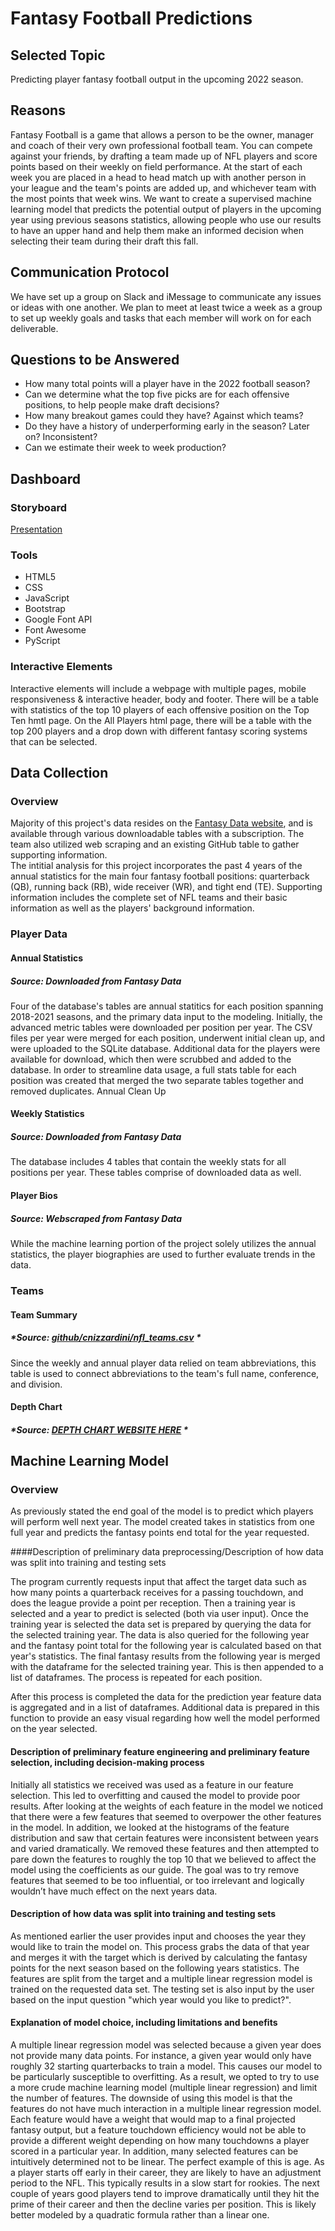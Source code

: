 # Fantasy Football Predictions
## Selected Topic 
Predicting player fantasy football output in the upcoming 2022 season.

## Reasons 
Fantasy Football is a game that allows a person to be the owner, manager and coach of their very own professional football team. You can compete against your friends, by drafting a team made up of NFL players and score points based on their weekly on field performance. At the start of each week you are placed in a head to head match up with another person in your league and the team's points are added up, and whichever team with the most points that week wins. We want to create a supervised machine learning model that predicts the potential output of players in the upcoming year using previous seasons statistics, allowing people who use our results to have an upper hand and help them make an informed decision when selecting their team during their draft this fall. 

## Communication Protocol 
We have set up a group on Slack and iMessage to communicate any issues or ideas with one another. We plan to meet at least twice a week as a group to set up weekly goals and tasks that each member will work on for each deliverable. 

## Questions to be Answered 
- How many total points will a player have in the 2022 football season?  
- Can we determine what the top five picks are for each offensive positions, to help people make draft decisions?
- How many breakout games could they have? Against which teams?
- Do they have a history of underperforming early in the season? Later on? Inconsistent?
- Can we estimate their week to week production? 

## Dashboard
### Storyboard
[Presentation](https://docs.google.com/presentation/d/1g4S6FTzFQ1K1Ju-CnPEBZbU-fY2Y4ZVle-vF5rL6RwQ/edit#slide=id.p)

### Tools
- HTML5
- CSS
- JavaScript
- Bootstrap
- Google Font API
- Font Awesome
- PyScript

### Interactive Elements
Interactive elements will include a webpage with multiple pages, mobile responsiveness & interactive header, body and footer. There will be a table with statistics of the top 10 players of each offensive position on the Top Ten hmtl page. On the All Players html page, there will be a table with the top 200 players and a drop down with different fantasy scoring systems that can be selected. 

## Data Collection 
### Overview
Majority of this project's data resides on the [Fantasy Data website](https://fantasydata.com/), and is available through various downloadable tables with a subscription. The team also utilized web scraping and an existing GitHub table to gather supporting information.  
The intitial analysis for this project incorporates the past 4 years of the annual statistics for the main four fantasy football positions: quarterback (QB), running back (RB), wide receiver (WR), and tight end (TE). Supporting information includes the complete set of NFL teams and their basic information as well as the players' background information.

### Player Data 
#### Annual Statistics  
##### *Source: Downloaded from Fantasy Data*
Four of the database's tables are annual statitics for each position spanning 2018-2021 seasons, and the primary data input to the modeling.  Initially, the advanced metric tables were downloaded per position per year.  The CSV files per year were merged for each position, underwent initial clean up, and were uploaded to the SQLite database. Additional data for the players were available for download, which then were scrubbed and added to the database.  In order to streamline data usage, a full stats table for each position was created that merged the two separate tables together and removed duplicates.
Annual Clean Up 
#### Weekly Statistics
##### *Source: Downloaded from Fantasy Data*
The database includes 4 tables that contain the weekly stats for all positions per year. These tables comprise of downloaded data as well. 

#### Player Bios
##### *Source: Webscraped from Fantasy Data*
While the machine learning portion of the project solely utilizes the annual statistics, the player biographies are used to further evaluate trends in the data.  

### Teams
#### Team Summary
##### *Source: [github/cnizzardini/nfl_teams.csv](https://gist.github.com/cnizzardini/13d0a072adb35a0d5817) *
Since the weekly and annual player data relied on team abbreviations, this table is used to connect abbreviations to the team's full name, conference,  and division.

#### Depth Chart
##### *Source: [DEPTH CHART WEBSITE HERE](https://www.depthchartinfo.com) *


## Machine Learning Model
### Overview

As previously stated the end goal of the model is to predict which players will perform well next year. The model created takes in statistics from one full year and predicts the fantasy points end total for the year requested. 

####Description of preliminary data preprocessing/Description of how data was split into training and testing sets

The program currently requests input that affect the target data such as how many points a quarterback receives for a passing touchdown, and does the league provide a point per reception. Then a training year is selected and a year to predict is selected (both via user input).
Once the training year is selected the data set is prepared by querying the data for the selected training year. The data is also queried for the following year and the fantasy point total for the following year is calculated based on that year's statistics.
The final fantasy results from the following year is merged with the dataframe for the selected training year. This is then appended to a list of dataframes. The process is repeated for each position.

After this process is completed the data for the prediction year feature data is aggregated and in a list of dataframes. Additional data is prepared in this function to provide an easy visual regarding how well the model performed on the year selected.
 
#### Description of preliminary feature engineering and preliminary feature selection, including decision-making process 

Initially all statistics we received was used as a feature in our feature selection. This led to overfitting and caused the model to provide poor results. After looking at the weights of each feature in the model we noticed that there were a few features that seemed to overpower the other features in the model.
In addition, we looked at the histograms of the feature distribution and saw that certain features were inconsistent between years and varied dramatically. We removed these features and then attempted to pare down the features to roughly the top 10 that we believed to affect the model using the coefficients as our guide.
The goal was to try remove features that seemed to be too influential, or too irrelevant and logically wouldn’t have much effect on the next years data.

#### Description of how data was split into training and testing sets

As mentioned earlier the user provides input and chooses the year they would like to train the model on. This process grabs the data of that year and merges it with the target which is derived by calculating the fantasy points for the next season based on the following years statistics.
The features are split from the target and a multiple linear regression model is trained on the requested data set. The testing set is also input by the user based on the input question "which year would you like to predict?".  

#### Explanation of model choice, including limitations and benefits

A multiple linear regression model was selected because a given year does not provide many data points. For instance, a given year would only have roughly 32 starting quarterbacks to train a model. This causes our model to be particularly susceptible to overfitting. 
As a result, we opted to try to use a more crude machine learning model (multiple linear regression) and limit the number of features. The downside of using this model is that the features do not have much interaction in a multiple linear regression model.
Each feature would have a weight that would map to a final projected fantasy output, but a feature touchdown efficiency would not be able to provide a different weight depending on how many touchdowns a player scored in a particular year.
In addition, many selected features can be intuitively determined not to be linear. The perfect example of this is age. As a player starts off early in their career, they are likely to have an adjustment period to the NFL.
This typically results in a slow start for rookies. The next couple of years good players tend to improve dramatically until they hit the prime of their career and then the decline varies per position. This is likely better modeled by a quadratic formula rather than a linear one.  

